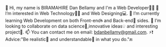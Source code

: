 👋 Hi, my name is BIRAMAHIRE Dan Bellamy and I'm a Web Developer🔰😉
👀 I’m interested in Web Technology👩‍💻 and Web Designing💻.
🏫 I’m currently learning Web Development on both Front-end🌀 and Back-end🌠 sides.
💫 I’m looking to collaborate on data science🔭,innovative ideas💡 and interesting project🎦.
📫 You can contact me on email: bdanbellamy@gmail.com.
⚡❗ Advice:"Be realistic📡 and understandable🧲 in what you do."🔚
